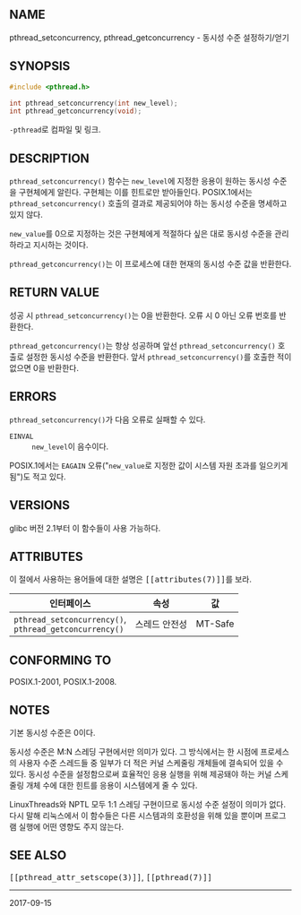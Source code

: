 ## NAME

pthread_setconcurrency, pthread_getconcurrency - 동시성 수준 설정하기/얻기

## SYNOPSIS

```c
#include <pthread.h>

int pthread_setconcurrency(int new_level);
int pthread_getconcurrency(void);
```

`-pthread`로 컴파일 및 링크.

## DESCRIPTION

`pthread_setconcurrency()` 함수는 `new_level`에 지정한 응용이 원하는 동시성 수준을 구현체에게 알린다. 구현체는 이를 힌트로만 받아들인다. POSIX.1에서는 `pthread_setconcurrency()` 호출의 결과로 제공되어야 하는 동시성 수준을 명세하고 있지 않다.

`new_value`를 0으로 지정하는 것은 구현체에게 적절하다 싶은 대로 동시성 수준을 관리하라고 지시하는 것이다.

`pthread_getconcurrency()`는 이 프로세스에 대한 현재의 동시성 수준 값을 반환한다.

## RETURN VALUE

성공 시 `pthread_setconcurrency()`는 0을 반환한다. 오류 시 0 아닌 오류 번호를 반환한다.

`pthread_getconcurrency()`는 항상 성공하며 앞선 `pthread_setconcurrency()` 호출로 설정한 동시성 수준을 반환한다. 앞서 `pthread_setconcurrency()`를 호출한 적이 없으면 0을 반환한다.

## ERRORS

`pthread_setconcurrency()`가 다음 오류로 실패할 수 있다.

<dl>
<dt><code>EINVAL</code></dt>
<dd><code>new_level</code>이 음수이다.</dd>
</dl>

POSIX.1에서는 `EAGAIN` 오류("`new_value`로 지정한 값이 시스템 자원 초과를 일으키게 됨")도 적고 있다.

## VERSIONS

glibc 버전 2.1부터 이 함수들이 사용 가능하다.

## ATTRIBUTES

이 절에서 사용하는 용어들에 대한 설명은 <tt>[[attributes(7)]]</tt>를 보라.

| 인터페이스 | 속성 | 값 |
| --- | --- | --- |
| `pthread_setconcurrency()`,<br>`pthread_getconcurrency()` | 스레드 안전성 | MT-Safe |

## CONFORMING TO

POSIX.1-2001, POSIX.1-2008.

## NOTES

기본 동시성 수준은 0이다.

동시성 수준은 M:N 스레딩 구현에서만 의미가 있다. 그 방식에서는 한 시점에 프로세스의 사용자 수준 스레드들 중 일부가 더 적은 커널 스케줄링 개체들에 결속되어 있을 수 있다. 동시성 수준을 설정함으로써 효율적인 응용 실행을 위해 제공돼야 하는 커널 스케줄링 개체 수에 대한 힌트를 응용이 시스템에게 줄 수 있다.

LinuxThreads와 NPTL 모두 1:1 스레딩 구현이므로 동시성 수준 설정이 의미가 없다. 다시 말해 리눅스에서 이 함수들은 다른 시스템과의 호환성을 위해 있을 뿐이며 프로그램 실행에 어떤 영향도 주지 않는다.

## SEE ALSO

<tt>[[pthread_attr_setscope(3)]]</tt>, <tt>[[pthread(7)]]</tt>

----

2017-09-15

